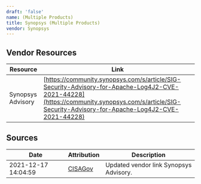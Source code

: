 ```yaml
---
draft: 'false'
name: (Multiple Products)
title: Synopsys (Multiple Products)
vendor: Synopsys
---
```


## Vendor Resources
| Resource | Link |
| --- | --- |
| Synopsys Advisory | [https://community.synopsys.com/s/article/SIG-Security-Advisory-for-Apache-Log4J2-CVE-2021-44228](https://community.synopsys.com/s/article/SIG-Security-Advisory-for-Apache-Log4J2-CVE-2021-44228) |



## Sources
| Date | Attribution | Description |
| --- | --- | --- |
| 2021-12-17 14:04:59 | [CISAGov](https://raw.githubusercontent.com/cisagov/log4j-affected-db/develop/README.md) | Updated vendor link Synopsys Advisory.  |
